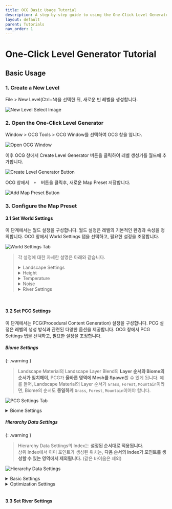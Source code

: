 ```yaml
---
title: OCG Basic Usage Tutorial
description: A step-by-step guide to using the One-Click Level Generator plugin.
layout: default
parent: Tutorials
nav_order: 1
---
```


# One-Click Level Generator Tutorial


## Basic Usage

### 1. Create a New Level

File > New Level(Ctrl+N)을 선택한 뒤, 새로운 빈 레벨을 생성합니다.

![New Level Select Image](/assets/images/tutorials/basic_tutorial/new_level_select.png)

### 2. Open the One-Click Level Generator

Window > OCG Tools > OCG Window를 선택하여 OCG 창을 엽니다.

![Open OCG Window](/assets/images/tutorials/basic_tutorial/open_ocg_window.png)

이후 OCG 창에서 Create Level Generator 버튼을 클릭하여 레벨 생성기를 월드에 추가합니다.

![Create Level Generator Button](/assets/images/tutorials/basic_tutorial/create_level_generator.png)

OCG 창에서 `ㅤ+ㅤ` 버튼을 클릭후, 새로운 Map Preset 저장합니다.

![Add Map Preset Button](/assets/images/tutorials/basic_tutorial/add_map_preset.png)

### 3. Configure the Map Preset

#### 3.1 Set World Settings

이 단계에서는 월드 설정을 구성합니다. 월드 설정은 레벨의 기본적인 환경과 속성을 정의합니다. OCG 창에서 World Settings 탭을 선택하고, 필요한 설정을 조정합니다.

![World Settings Tab](/assets/images/tutorials/basic_tutorial/world_settings_tab.png)

<!-- TODO: @hans4809 @clairhardt98 여기 TODO부분 지우고 설명을 채워주시면 될 것 같습니다. 한국어로 적어도 딱히 상관 없을 듯 합니다. -->

> 각 설정에 대한 자세한 설명은 아래와 같습니다.
> <details markdown="1">
>   <summary>Landscape Settings</summary>
> 
> | Setting Name                     | Description                                                                                                                                                                        |
> | -------------------------------- | ---------------------------------------------------------------------------------------------------------------------------------------------------------------------------------- |
> | Landscape Region Kilometer       | TODO                                                                                                                                                                               |
> | World Partition Grid Size        | TODO                                                                                                                                                                               |
> | World Partition Region Size      | TODO                                                                                                                                                                               |
> | Landscape Scale                  | Controls the size of the landscape by adjusting the Landscape Actor's scale.                                                                                                       |
> | Apply Scale To Noise             | When enabled, modifying the LandscapeScale will also alter the terrain's shape.                                                                                                    |
> | Biome Blend Radius               | Sets the blending radius in pixels between different biomes.                                                                                                                       |
> | Water Blend Radius               | Sets the blending radius in pixels between water and other biomes.                                                                                                                 |
> | Landscape Quads Per Section      | Specifies the number of quads per landscape section, which is the base unit for LOD transitions.                                                                                   |
> | Landscape Sections Per Component | Defines the number of sections per landscape component. This, combined with the section size, determines the overall size of a component, the base unit for rendering and culling. |
> | Landscape Component Count        | Sets the number of components in the X and Y axes, which defines the total size of the landscape.                                                                                  |
> | Map Resolution                   | The resolution of the landscape and its associated generation maps in the X and Y directions.                                                                                      |
> | Landscape Material               | The material to be applied to the landscape.                                                                                                                                       |
> 
> </details>
> 
> <details markdown="1">
>   <summary>Height</summary>
> 
> | Setting Name | Description                                                                      |
> | ------------ | -------------------------------------------------------------------------------- |
> | Min Height   | The minimum possible height for the landscape.                                   |
> | Max Height   | The maximum possible height for the landscape.                                   |
> | Sea Level    | Determines the sea level, ranging from 0 (minimum height) to 1 (maximum height). |
> 
> </details>
> 
> <details markdown="1">
>   <summary>Temperature</summary>
> 
> | Setting Name | Description                                         |
> | ------------ | --------------------------------------------------- |
> | Min Temp     | The minimum possible temperature for the landscape. |
> | Max Temp     | The maximum possible temperature for the landscape. |
> 
> </details>
> 
> <details markdown="1">
>   <summary>Noise</summary>
> 
> | Setting Name            | Description                                                           |
> | ----------------------- | --------------------------------------------------------------------- |
> | Continent Noise Scale   | Controls the frequency of mountain generation.                        |
> | Terrain Noise Scale     | Controls the frequency of mountain generation.                        |
> | Temperature Noise Scale | Controls how frequently the temperature changes across the landscape. |
> 
> </details>
> 
> <details markdown="1">
>   <summary>River Settings</summary>
> 
> | Setting Name                       | Description                                                                                                                                        |
> | ---------------------------------- | -------------------------------------------------------------------------------------------------------------------------------------------------- |
> | Generate River                     | Enables river generation. If checked, additional river settings will become available.                                                             |
> | River Count                        | The total number of rivers to generate.                                                                                                            |
> | River Source Elevation Ratio       | Sets the river's starting elevation. A value of 1.0 starts the river at the highest point, while 0.5 starts it at the mid-height of the landscape. |
> | River Spine Simplify Epsilon       | Controls the simplification intensity for the river's path. A higher value results in a straighter path.                                           |
> | River Width Base Value             | The base value for the river's width. The RiverWidthCurve is normalized and multiplied by this value to determine the final width.                 |
> | River Depth Base Value             | The base value for the river's depth. The RiverDepthCurve is normalized and multiplied by this value to determine the final depth.                 |
> | River Velocity Base Value          | The base value for the river's velocity. The RiverVelocityCurve is normalized and multiplied by this value to determine the final velocity.        |
> | River Width Min                    | The minimum width of the river. This value is added to the calculated width.                                                                       |
> | River Depth Min                    | The minimum depth of the river. This value is added to the calculated depth.                                                                       |
> | River Velocity Min                 | The minimum velocity of the river. This value is added to the calculated velocity.                                                                 |
> | River Width Curve                  | A curve that defines the river's width along its length. The X-axis is the distance from the source, and the Y-axis is the width.                  |
> | River Depth Curve                  | A curve that defines the river's depth along its length. The X-axis is the distance from the source, and the Y-axis is the depth.                  |
> | River Velocity Curve               | A curve that defines the river's velocity along its length. The X-axis is the distance from the source, and the Y-axis is the velocity.            |
> | River Water Material               | 강의 물을 표현하는데 사용되는 머티리얼입니다. WaterBodyRiver액터에 적용됩니다.|
> | River Water Static Mesh Material   | 강의 물을 표현하는데 사용되는 스태틱 메시의 머티리얼입니다. WaterBodyRiver액터에 적용됩니다.|
> | River To Lake Transition Material  | 강이 WaterBodyLake 액터와 오버랩될 때 적용되는 머티리얼입니다. WaterBodyRiver액터에 적용됩니다. |
> | River To Ocean Transition Material | 강이 WaterBodyOcean 액터와 오버랩될 때 적용되는 머티리얼입니다. WaterBodyRiver액터에 적용됩니다.|
> 
> </details>

<br>

#### 3.2 Set PCG Settings

이 단계에서는 PCG(Procedural Content Generation) 설정을 구성합니다. PCG 설정은 레벨의 생성 방식과 관련된 다양한 옵션을 제공합니다. OCG 창에서 PCG Settings 탭을 선택하고, 필요한 설정을 조정합니다.

##### Biome Settings

{: .warning }
> Landscape Material의 Landscape Layer Blend의 **Layer 순서와 Biome의 순서가 일치해야**, PCG가 **올바른 영역에 Mesh를 Spawn**할 수 있게 됩니다.
> 예를 들어, Landscape Material의 Layer 순서가 `Grass`, `Forest`, `Mountain`이라면, Biome의 순서도 **동일하게** `Grass`, `Forest`, `Mountain`이어야 합니다.

![PCG Settings Tab](/assets/images/tutorials/basic_tutorial/biome_settings.png)

<details markdown="1">
  <summary>Biome Settings</summary>

| Setting Name   | Description                                                                                                                     |
| -------------- | ------------------------------------------------------------------------------------------------------------------------------- |
| Biome Name     | The name of the biome. This is used to identify the biome in the system.                                                        |
| Temperature    | The temperature of the biome, which can affect the types of vegetation and terrain features generated.                          |
| Humidity       | The humidity level of the biome, influencing water features and vegetation density.                                             |
| Weight         | The weight of the biome in the overall generation process. Higher weights increase the likelihood of this biome being selected. |
| Mountain Ratio | The ratio of mountains in the biome, affecting the terrain's elevation and features.                                            |

</details>

##### Hierarchy Data Settings

{: .warning }
> Hierarchy Data Settings의 Index는 **설정된 순서대로 적용됩니다.**  
> 상위 Index에서 이미 포인트가 생성된 위치는, **다음 순서의 Index가 포인트를 생성할 수 있는 영역에서 제외됩니다.** (같은 바이옴은 제외)

![Hierarchy Data Settings](/assets/images/tutorials/basic_tutorial/hierarchy_data_settings.png)

<details markdown="1">
  <summary>Basic Settings</summary>

| Setting Name                  | Description                                                                                                                                                                                             |
| ----------------------------- | ------------------------------------------------------------------------------------------------------------------------------------------------------------------------------------------------------- |
| Biome Name                    | Biome의 이름입니다. 이 이름은 시스템에서 Biome을 식별하는 데 사용됩니다.                                                                                                                                |
| Selected Landscape Layer Name | 선택된 Landscape Layer의 이름입니다. 이 Layer에 Biome이 적용됩니다. <br> 만약 `None`일 경우 Biome Name이 잘못되었거나, Landscape Material을 설정하지 않은 경우입니다.                                   |
| Seed                          | 랜덤 시드를 설정합니다. <br> 이 값은 Biome의 Mesh가 Spawn될 때, 랜덤성을 결정합니다. <br> 동일한 Seed를 사용하면, 동일한 결과를 얻을 수 있습니다.                                                       |
| Blendig Ratio                 | Biome의 블렌딩 비율입니다. 이 값은 Biome과 Biome 사이 경계를 얼마나 부드럽게 할지를 결정합니다. <br> 0.0은 경계가 뚜렷하고, 1.0은 완전히 블렌딩됩니다.                                                  |
| Points Per Square Meter       | Biome의 Mesh가 Spawn되는 영역의 크기를 결정합니다. <br> 이 값은 Biome의 Mesh가 얼마나 세밀하게 Spawn될지를 결정합니다. <br> 예를 들어, 10이면 1제곱미터당 10개의 포인트가 생성됩니다.                   |
| Looseness                     | Biome의 Mesh가 Spawn되는 영역의 느슨함을 결정합니다.                                                                                                                                                    |
| Point Extents                 | Mesh가 Spawn될 영역의 크기를 결정합니다. <br> 이 값은 Point의 개수 계산에 영향을 미치며, Mesh가 Spawn될 영역의 크기를 결정합니다. <br> 예를 들어, 100이면 100x100 제곱미터의 영역에 Mesh가 Spawn됩니다. |
| Point Steepness               | Mesh가 Spawn될 때, 다른 Point와 얼만큼 떨어질 지 결정합니다. <br> 이 값이 높을수록 Mesh가 더 멀리 떨어져 Spawn됩니다.                                                                                   |
| Slope Limits                  | Mesh가 Spawn될 수 있는 경사의 범위를 결정합니다. <br> 예를 들어, Min Angle이 0°이고 Max Angle이 45°이면, 0°에서 45° 사이의 경사에서만 Mesh가 Spawn됩니다.                                               |
| Transform Point               | Point의 Transform을 결정합니다. <br> 이 값은 Mesh가 Spawn될 때, Mesh의 위치, 회전, 크기를 결정합니다.                                                                                                   |
| Pruning Overlapped Points     | Overlapped Points를 제거할지 여부를 결정합니다.                                                                                                                                                         |
| Meshes                        | Spawn할 Mesh를 선택합니다. <br> 이 값은 Biome의 Mesh가 Spawn될 때, 사용할 Mesh를 결정합니다. <br> 여러 개의 Mesh를 선택할 수 있으며, 랜덤하게 선택됩니다.                                               |
| Point Debug Color             | Point의 디버그 색상을 설정합니다. <br> 이 값은 Point가 Spawn될 때, 디버그 색상을 결정합니다. <br> 이 값을 사용하면, Point의 위치를 시각적으로 확인할 수 있습니다.                                       |

</details>

<details markdown="1">
  <summary>Optimization Settings</summary>

| Setting Name                   | Description                                                                                                                                                                                                                                              |
| ------------------------------ | -------------------------------------------------------------------------------------------------------------------------------------------------------------------------------------------------------------------------------------------------------- |
| WPO Disable Distance           | WPO(World Position Offset)를 비활성화할 거리를 결정합니다. <br> 이 값은 Mesh가 Spawn될 때, WPO가 적용되지 않는 거리를 결정합니다. <br> 예를 들어, 1000이면 1000미터 이상 떨어진 곳에서는 WPO가 적용되지 않습니다.                                        |
| Start Cull Distance            | Start Cull Distance를 설정합니다.                                                                                                                                                                                                                        |
| End Cull Distance              | End Cull Distance를 설정합니다. <br> 이 값은 Mesh가 Spawn된 후, 얼마나 멀리 떨어진 곳에서 Cull되는지를 결정합니다. <br> 예를 들어, Start Cull Distance가 1000이고 End Cull Distance가 2000이면, 1000미터 이상 떨어진 곳에서는 Mesh가 보이지 않게 됩니다. |
| Affect Distance Field Lighting | Distance Field Lighting에 영향을 줄지 여부를 결정합니다. <br> 이 값을 활성화하면, Mesh가 Distance Field Lighting에 영향을 미치게 됩니다. <br> 이 값은 성능에 영향을 줄 수 있으므로, 필요할 때만 활성화하는 것이 좋습니다.                                |
| Execute on GPU                 | GPU에서 실행할지 여부를 결정합니다. <br> 이 값을 활성화하면, Mesh가 GPU에서 생성됩니다.                                                                                                                                                                  |

</details>

<br>

#### 3.3 Set River Settings

<!-- TODO: 강 만드는 방법 -->

